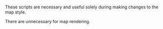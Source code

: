 These scripts are necessary and useful solely during making changes to the map style.

There are unnecessary for map rendering.